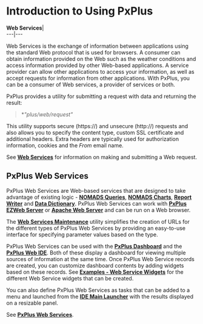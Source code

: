 # Introduction to Using PxPlus

**Web Services**|   
---|---  
  
Web Services is the exchange of information between applications using the standard Web protocol that is used for browsers. A consumer can obtain information provided on the Web such as the weather conditions and access information provided by other Web-based applications. A service provider can allow other applications to access your information, as well as accept requests for information from other applications. With PxPlus, you can be a consumer of Web services, a provider of services or both.

PxPlus provides a utility for submitting a request with data and returning the result:

> **"*plus/web/request"**

This utility supports secure (https://) and unsecure (http://) requests and also allows you to specify the content type, custom SSL certificate and additional headers. Extra headers are typically used for authorization information, cookies and the _From_ email name.

See **[Web Services](../../Web%20Services/Overview.md)** for information on making and submitting a Web request.

## PxPlus Web Services

PxPlus Web Services are Web-based services that are designed to take advantage of existing logic - **[NOMADS Queries](../../NOMADS%20Graphical%20Application/Dictionary-Based%20Development/Query%20Subsystem/Overview.md)**, **[NOMADS Charts](../../Charting/Introduction.md)**, **[Report Writer](../../Report%20Writer/Introduction.md)** and **[Data Dictionary](../../Data%20Dictionary/Introduction.md)**. PxPlus Web Services can work with **[PxPlus EZWeb Server](../../EZWebServer/EZweb%20Introduction.md)** or **[Apache Web Server](../../apache.md)** and can be run on a Web browser.

The **[Web Services Maintenance](../../Web%20Services%20Maintenance.md)** utility simplifies the creation of URLs for the different types of PxPlus Web Services by providing an easy-to-use interface for specifying parameter values based on the type.

PxPlus Web Services can be used with the **[PxPlus Dashboard](../../PxPlus%20Dashboard/Overview.md)** and the **[PxPlus Web IDE](../../PxPlus%20IDE/IDE%20Main%20Launcher_Web.md)**. Both of these display a dashboard for viewing multiple sources of information at the same time. Once PxPlus Web Service records are created, you can customize dashboard contents by adding widgets based on these records. See **[Examples - Web Service Widgets](../../Examples%20Web%20Service%20Widgets.md)** for the different Web Service widgets that can be created.

You can also define PxPlus Web Services as tasks that can be added to a menu and launched from the **[IDE Main Launcher](../../PxPlus%20IDE/IDE%20Main%20Launcher.md)** with the results displayed on a resizable panel.

See **[PxPlus Web Services](../../PxPlus%20Web%20Services.md)**.
